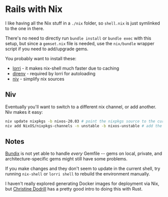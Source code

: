 # Rails with Nix

I like having all the Nix stuff in a `./nix` folder, so `shell.nix` is just
symlinked to the one in there.

There's no need to directly run `bundle install` or `bundle exec` with this
setup, but since a `gemset.nix` file is needed, use the `nix/bundle` wrapper
script if you need to add/upgrade gems.

You probably want to install these:

- [lorri](https://github.com/target/lorri) - it makes nix-shell much faster due to caching
- [direnv](https://direnv.net/) - required by lorri for autoloading
- [niv](https://github.com/nmattia/niv) - simplify nix sources

## Niv

Eventually you'll want to switch to a different nix channel, or add another. Niv makes it easy:

```bash
niv update nixpkgs -b nixos-20.03 # point the nixpkgs source to the current stable release
niv add NixOS/nixpkgs-channels -n unstable -b nixos-unstable # add the development channel
```

## Notes

[Bundix](https://github.com/nix-community/bundix) is not yet able to handle
*every* Gemfile -- gems on local, private, and architecture-specific gems might
still have some problems.

If you make changes and they don't seem to update in the current shell, try
running `nix-shell` or `lorri shell` to rebuild the environment manually.

I haven't really explored generating Docker images for deployment via Nix, but
[Christine Dodrill](https://christine.website/blog/how-i-start-nix-2020-03-08)
has a pretty good intro to doing this with Rust.
